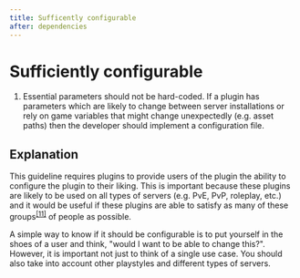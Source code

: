 ```yaml
---
title: Sufficently configurable
after: dependencies
---
```


# Sufficiently configurable

1. Essential parameters should not be hard-coded. If a plugin has parameters which are likely to change between server installations or rely on game variables that might change unexpectedly (e.g. asset paths) then the developer should implement a configuration file.

## Explanation

This guideline requires plugins to provide users of the plugin the ability to configure the plugin to their liking. This is important because these plugins are likely to be used on all types of servers (e.g. PvE, PvP, roleplay, etc.) and it would be useful if these plugins are able to satisfy as many of these groups<sup><a href="/glossary#groups">[11]</a></sup> of people as possible.

A simple way to know if it should be configurable is to put yourself in the shoes of a user and think, "would I want to be able to change this?". However, it is important not just to think of a single use case. You should also take into account other playstyles and different types of servers.
